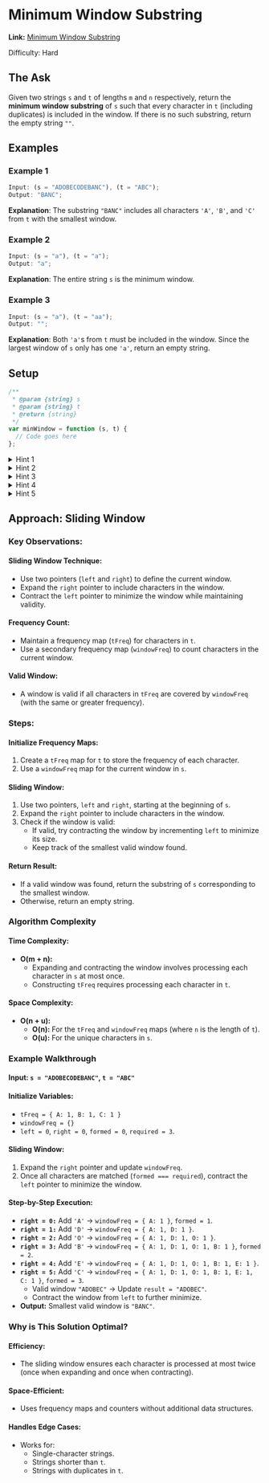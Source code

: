 # Minimum Window Substring

**Link:** [Minimum Window Substring](https://leetcode.com/problems/minimum-window-substring/description/?envType=study-plan-v2&envId=top-interview-150)

Difficulty: Hard

## The Ask

Given two strings `s` and `t` of lengths `m` and `n` respectively, return the **minimum window substring** of `s` such that every character in `t` (including duplicates) is included in the window. If there is no such substring, return the empty string `""`.

## Examples

### Example 1

```javascript
Input: (s = "ADOBECODEBANC"), (t = "ABC");
Output: "BANC";
```

**Explanation**:
The substring `"BANC"` includes all characters `'A'`, `'B'`, and `'C'` from `t` with the smallest window.

### Example 2

```javascript
Input: (s = "a"), (t = "a");
Output: "a";
```

**Explanation**:
The entire string `s` is the minimum window.

### Example 3

```javascript
Input: (s = "a"), (t = "aa");
Output: "";
```

**Explanation**:
Both `'a'`s from `t` must be included in the window. Since the largest window of `s` only has one `'a'`, return an empty string.

## Setup

```javascript
/**
 * @param {string} s
 * @param {string} t
 * @return {string}
 */
var minWindow = function (s, t) {
  // Code goes here
};
```

<details>
<summary>Hint 1</summary>
Use the **sliding window technique** to dynamically adjust the size of the substring while traversing the string `s`.
</details>

<details>
<summary>Hint 2</summary>
Maintain a frequency map of the characters in `t`. This will help track the required characters in the current window.
</details>

<details>
<summary>Hint 3</summary>
Use two pointers, `left` and `right`, to define the current window. Expand the `right` pointer to include characters, and contract the `left` pointer to minimize the window once it contains all the required characters.
</details>

<details>
<summary>Hint 4</summary>
Keep track of the number of unique characters in `t` that have been completely matched in the current window using a `formed` counter. Only shrink the window when all required characters are matched.
</details>

<details>
<summary>Hint 5</summary>
To find the smallest window, update the result whenever a valid window is found and then continue contracting the window further.
</details>

## Approach: Sliding Window

### Key Observations:

#### Sliding Window Technique:

- Use two pointers (`left` and `right`) to define the current window.
- Expand the `right` pointer to include characters in the window.
- Contract the `left` pointer to minimize the window while maintaining validity.

#### Frequency Count:

- Maintain a frequency map (`tFreq`) for characters in `t`.
- Use a secondary frequency map (`windowFreq`) to count characters in the current window.

#### Valid Window:

- A window is valid if all characters in `tFreq` are covered by `windowFreq` (with the same or greater frequency).

### Steps:

#### Initialize Frequency Maps:

1. Create a `tFreq` map for `t` to store the frequency of each character.
2. Use a `windowFreq` map for the current window in `s`.

#### Sliding Window:

1. Use two pointers, `left` and `right`, starting at the beginning of `s`.
2. Expand the `right` pointer to include characters in the window.
3. Check if the window is valid:
   - If valid, try contracting the window by incrementing `left` to minimize its size.
   - Keep track of the smallest valid window found.

#### Return Result:

- If a valid window was found, return the substring of `s` corresponding to the smallest window.
- Otherwise, return an empty string.

### Algorithm Complexity

#### Time Complexity:

- **O(m + n):**
  - Expanding and contracting the window involves processing each character in `s` at most once.
  - Constructing `tFreq` requires processing each character in `t`.

#### Space Complexity:

- **O(n + u):**
  - **O(n):** For the `tFreq` and `windowFreq` maps (where `n` is the length of `t`).
  - **O(u):** For the unique characters in `s`.

### Example Walkthrough

#### Input: `s = "ADOBECODEBANC"`, `t = "ABC"`

#### Initialize Variables:

- `tFreq = { A: 1, B: 1, C: 1 }`
- `windowFreq = {}`
- `left = 0`, `right = 0`, `formed = 0`, `required = 3`.

#### Sliding Window:

1. Expand the `right` pointer and update `windowFreq`.
2. Once all characters are matched (`formed === required`), contract the `left` pointer to minimize the window.

#### Step-by-Step Execution:

- **`right = 0:`** Add `'A'` → `windowFreq = { A: 1 }`, `formed = 1`.
- **`right = 1:`** Add `'D'` → `windowFreq = { A: 1, D: 1 }`.
- **`right = 2:`** Add `'O'` → `windowFreq = { A: 1, D: 1, O: 1 }`.
- **`right = 3:`** Add `'B'` → `windowFreq = { A: 1, D: 1, O: 1, B: 1 }`, `formed = 2`.
- **`right = 4:`** Add `'E'` → `windowFreq = { A: 1, D: 1, O: 1, B: 1, E: 1 }`.
- **`right = 5:`** Add `'C'` → `windowFreq = { A: 1, D: 1, O: 1, B: 1, E: 1, C: 1 }`, `formed = 3`.
  - Valid window `"ADOBEC"` → Update `result = "ADOBEC"`.
  - Contract the window from `left` to further minimize.
- **Output:** Smallest valid window is `"BANC"`.

### Why is This Solution Optimal?

#### Efficiency:

- The sliding window ensures each character is processed at most twice (once when expanding and once when contracting).

#### Space-Efficient:

- Uses frequency maps and counters without additional data structures.

#### Handles Edge Cases:

- Works for:
  - Single-character strings.
  - Strings shorter than `t`.
  - Strings with duplicates in `t`.
